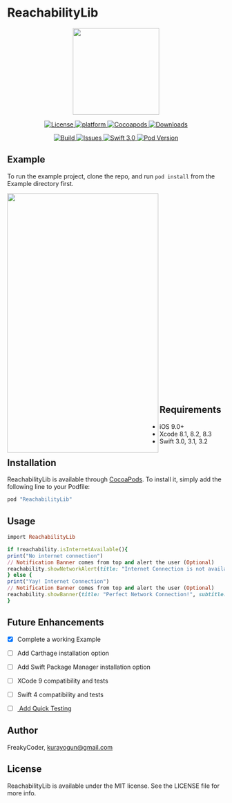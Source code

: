 # ReachabilityLib
<p align="center">
<img width="200" height="200" src="https://github.com/WrathChaos/ReachabilityLib/blob/master/Screenshots/internet_logo.png">
</p>
<p align="center">
<a href="https://github.com/WrathChaos/ReachabilityLib">
<img src="https://img.shields.io/cocoapods/l/ReachabilityLib.svg"
alt="License">
</a>
<a href="https://github.com/WrathChaos/ReachabilityLib">
<img src="https://img.shields.io/cocoapods/p/ReachabilityLib.svg"
alt="platform">
</a>
<a href="https://github.com/WrathChaos/ReachabilityLib">
<img src="https://img.shields.io/badge/CocoaPods-compatible-4BC51D.svg"
alt="Cocoapods">
</a>
<a href="https://github.com/WrathChaos/ReachabilityLib">
<img src="https://img.shields.io/cocoapods/dt/ReachabilityLib.svg"
alt="Downloads">
</a>
</p>


<p align="center">
<a href="https://github.com/WrathChaos/MaterialColor">
<img src="http://img.shields.io/travis/wrathchaos/MaterialColor.svg"
alt="Build">
</a>
<a href="https://github.com/WrathChaos/MaterialColor">
<img src="https://img.shields.io/github/issues/WrathChaos/MaterialColor.svg"
alt="Issues">
</a>
<a href="https://github.com/WrathChaos/MaterialColor">
<img src="https://img.shields.io/badge/Swift-3.0-blue.svg"
alt="Swift 3.0">
</a>
<a href="https://github.com/WrathChaos/MaterialColor">
<img src="https://img.shields.io/cocoapods/v/MaterialColor.svg"
alt="Pod Version">
</a>
</p>


## Example

To run the example project, clone the repo, and run `pod install` from the Example directory first.

<p align="center">
<img align="left" width="350" height="600" src="https://github.com/WrathChaos/ReachabilityLib/blob/master/Screenshots/screenshot.png">
</br></br></br></br></br></br></br></br></br></br></br></br></br></br></br></br></br></br></br></br></br></br></br></br></br></br></br>

## Requirements
- iOS 9.0+
- Xcode 8.1, 8.2, 8.3
- Swift 3.0, 3.1, 3.2

## Installation

ReachabilityLib is available through [CocoaPods](http://cocoapods.org). To install
it, simply add the following line to your Podfile:

```ruby
pod "ReachabilityLib"
```

## Usage
```ruby
import ReachabilityLib
```

```ruby
if !reachability.isInternetAvailable(){
print("No internet connection")
// Notification Banner comes from top and alert the user (Optional)
reachability.showNetworkAlert(title: "Internet Connection is not available", subtitle: "Please check your internet connection and try again.", autoDismiss: false)
} else {
print("Yay! Internet Connection")
// Notification Banner comes from top and alert the user (Optional)
reachability.showBanner(title: "Perfect Network Connection!", subtitle: "Yay! We have a nice & smooth network connection", style: .success, autoDismiss: true)
}
```

## Future Enhancements

- [x] Complete a working Example
- [ ] Add Carthage installation option
- [ ] Add Swift Package Manager installation option
- [ ] XCode 9 compatibility and tests
- [ ] Swift 4 compatibility and tests
- [ ] [ Add Quick Testing ](https://github.com/Quick/Quick)


## Author

FreakyCoder, kurayogun@gmail.com

## License

ReachabilityLib is available under the MIT license. See the LICENSE file for more info.
